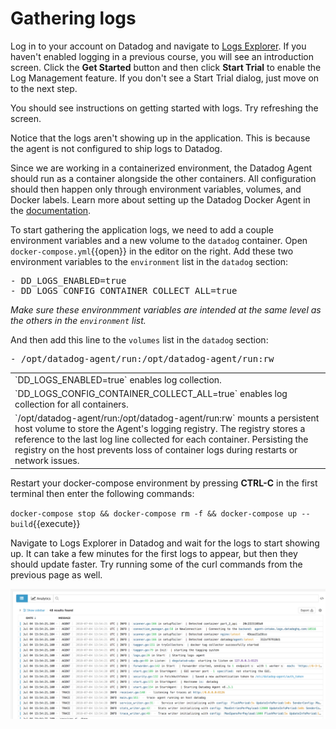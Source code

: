 # Gathering logs
Log in to your account on Datadog and navigate to <a href="https://app.datadoghq.com/logs" target="_datadog">Logs Explorer</a>. If you haven't enabled logging in a previous course, you will see an introduction screen. Click the **Get Started** button and then click **Start Trial** to enable the Log Management feature. If you don't see a Start Trial dialog, just move on to the next step.

You should see instructions on getting started with logs. Try refreshing the screen. 

Notice that the logs aren't showing up in the application. This is because the agent is not configured to ship logs to Datadog. 

Since we are working in a containerized environment, the Datadog Agent should run as a container alongside the other containers. All configuration should then happen only through environment variables, volumes, and Docker labels. Learn more about setting up the Datadog Docker Agent in the <a href="https://docs.datadoghq.com/agent/docker" target="_datadog">documentation</a>.

To start gathering the application logs, we need to add a couple environment variables and a new volume to the `datadog` container. Open `docker-compose.yml`{{open}} in the editor on the right. Add these two environment variables to the `environment` list in the `datadog` section:
  
<pre class="file" data-target="clipboard">
- DD_LOGS_ENABLED=true
- DD_LOGS_CONFIG_CONTAINER_COLLECT_ALL=true
</pre>

  _Make sure these environmment variables are intended at the same level as the others in the `environment` list._

And then add this line to the `volumes` list in the `datadog` section:

<pre class="file" data-target="clipboard">
- /opt/datadog-agent/run:/opt/datadog-agent/run:rw
</pre>

<table>
<tr><td>
`DD_LOGS_ENABLED=true` enables log collection. 
</td></tr>
<tr><td>
`DD_LOGS_CONFIG_CONTAINER_COLLECT_ALL=true` enables log collection for all containers.
</td></tr>
<tr><td>
`/opt/datadog-agent/run:/opt/datadog-agent/run:rw` mounts a persistent host volume to store the Agent's logging registry. The registry stores a reference to the last log line collected for each container.  Persisting the registry on the host prevents loss of container logs during restarts or network issues.
</td></tr>
</table>

Restart your docker-compose environment by pressing **CTRL-C** in the first terminal then enter the following commands:

`docker-compose stop && docker-compose rm -f && docker-compose up --build`{{execute}}

Navigate to Logs Explorer in Datadog and wait for the logs to start showing up. It can take a few minutes for the first logs to appear, but then they should update faster. Try running some of the curl commands from the previous page as well.

![Log flow](exampleapp/assets/log_flow.png)